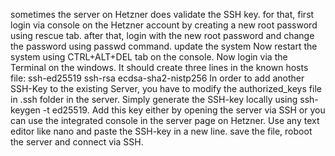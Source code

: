 sometimes the server on Hetzner does validate the SSH key. for that, first login via console on the Hetzner account by creating a new root password using rescue tab.
after that, login with the new root password and change the password using passwd command. update the system
Now restart the system using CTRL+ALT+DEL tab on the console.
Now login via the Terminal on the windows. It should create three lines in the known hosts file:
ssh-ed25519
ssh-rsa
ecdsa-sha2-nistp256
In order to add another SSH-Key to the existing Server, you have to modify the authorized_keys file in .ssh folder in the server. Simply generate the SSH-key locally using ssh-keygen -t ed25519. Add this key either by opening the server via SSH or you can use the integrated console in the server page on Hetzner. Use any text editor like nano and paste the SSH-key in a new line. save the file, roboot the server and connect via SSH.
